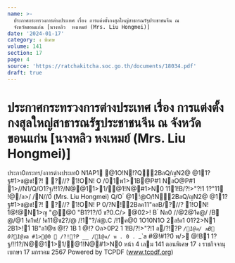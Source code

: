 ```yaml
---
name: >-
  ประกาศกระทรวงการต่างประเทศ เรื่อง การแต่งตั้งกงสุลใหญ่สาธารณรัฐประชาชนจีน ณ
  จังหวัดขอนแก่น [นางหลิว  หงเหมย์ (Mrs. Liu Hongmei)]
date: '2024-01-17'
category: ง พิเศษ
volume: 141
section: 17
page: 4
source: 'https://ratchakitcha.soc.go.th/documents/18034.pdf'
draft: true
---
```


# ประกาศกระทรวงการต่างประเทศ เรื่อง การแต่งตั้งกงสุลใหญ่สาธารณรัฐประชาชนจีน ณ จังหวัดขอนแก่น [นางหลิว  หงเหมย์ (Mrs. Liu Hongmei)]

ประกา0กระทร/งการต่างประเท0 N1AP1 @1O!N!?Q2BลQ/ญN2@ @11?ฐ#1>ช@ช!?!  ?//? 1!ON! O /01พ1>1B@P#1 NลO@P#1 1>//N1/Q/O1?ฐ/!!1?/N@@11>1/@1!N@#1>N0 111!B/?!>"?!1 1?"11 !@/ล>/ /N//0์ (Mrs. Liu Hongmei) Q/O ํ @1!ํ@O/!N2BลQ/ญN2@ @11?ฐ#1>ช@ช!?!  ?//? 1!ON! P 0/?N!2Bลค11"คลB/?//? 1!ON! 1ํ@!@N1>ญ "@@0 "B1?1?/0์ ช?0.C/> @02>! B ์ Nล0 //@2@1ค@/ /B @/@1 !ค1พ!/ !ค11@ช2?/@ /!1"?/ลํ@.C /!1ค@0 1O10N1O 2ล!ค1 01?2>N1 2B1>!1์ 1B"ล1@ช @!? 1B 1 @!? Oล>0P2 1 1!B/?!>"?!1 ล/?!?P _` /1@ค/ พB 0?1@ช `_`a #1>@0  /?!?P __ /1@ค/ พ . 0 . `_`a #@!#1?0์ พ/> @!B1 1?ฐ/!!1?/N@@11>1/@1!N@#1>N0 หน้า 4 เลม 141 ตอนพิเศษ 17 ง ราชกิจจานุเบกษา 17 มกราคม 2567 Powered by TCPDF (www.tcpdf.org)
